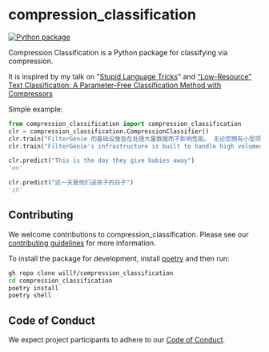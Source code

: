 # compression_classification

[![Python package](https://github.com/willf/compression_classification/actions/workflows/test.yml/badge.svg)](https://github.com/willf/compression_classification/actions/workflows/test.yml)

Compression Classification is a Python package for classifying via compression.

It is inspired by my talk on "[Stupid Language Tricks](https://www.entish.org/lang-id-preso/lang-id-preso.pdf)" and  [“Low-Resource” Text Classification: A Parameter-Free Classification
Method with Compressors](https://aclanthology.org/2023.findings-acl.426.pdf)

Simple example:

```python
from compression_classification import compression_classification
clr = compression_classification.CompressionClassifier()
clr.train("FilterGenie 的基础设施旨在处理大量数据而不影响性能。 无论您拥有小型项目还是大型企业应用程序，我们 的 API 都可以轻松扩展以满足您的需求。", "zh")
clr.train("FilterGenie's infrastructure is built to handle high volumes of data without compromising performance. Whether you have a small-scale project or a large enterprise application, our API scales effortlessly to meet your needs.", "en")

clr.predict("This is the day they give babies away")
'en'

clr.predict("这一天是他们送孩子的日子")
'zh'
```



## Contributing

We welcome contributions to compression_classification. Please see our [contributing guidelines](contributing.md) for more information.

To install the package for development, install [poetry](https://python-poetry.org/) and then run:

```bash
gh repo clone willf/compression_classification
cd compression_classification
poetry install
poetry shell
```

## Code of Conduct

We expect project participants to adhere to our [Code of Conduct](code-of-conduct.md).
